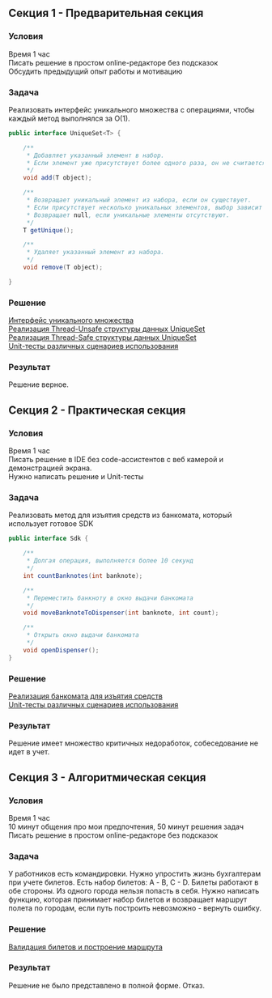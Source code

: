 ## Секция 1 - Предварительная секция

### Условия

Время 1 час</br>
Писать решение в простом online-редакторе без подсказок</br>
Обсудить предыдущий опыт работы и мотивацию

### Задача

Реализовать интерфейс уникального множества с операциями, чтобы каждый метод выполнялся за O(1). 

```java
public interface UniqueSet<T> {

    /**
     * Добавляет указанный элемент в набор.
     * Если элемент уже присутствует более одного раза, он не считается уникальным.
     */
    void add(T object);

    /**
     * Возвращает уникальный элемент из набора, если он существует.
     * Если присутствует несколько уникальных элементов, выбор зависит от реализации.
     * Возвращает null, если уникальные элементы отсутствуют.
     */
    T getUnique();

    /**
     * Удаляет указанный элемент из набора.
     */
    void remove(T object);

}
```

### Решение

<a href="./preliminary/src/main/java/me/func/section/UniqueSet.java">Интерфейс уникального множества</a></br>
<a href="./preliminary/src/main/java/me/func/section/UnsafeUniqueSet.java">Реализация Thread-Unsafe структуры данных UniqueSet</a></br>
<a href="./preliminary/src/main/java/me/func/section/ConcurrentUniqueSet.java">Реализация Thread-Safe структуры данных UniqueSet</a></br>
<a href="./preliminary/src/test/java/me/func/section/UniqueSetTest.java">Unit-тесты различных сценариев использования</a></br>

### Результат

Решение верное.

## Секция 2 - Практическая секция

### Условия

Время 1 час</br>
Писать решение в IDE без code-ассистентов с веб камерой и демонстрацией экрана.</br>
Нужно написать решение и Unit-тесты

### Задача

Реализовать метод для изъятия средств из банкомата, который использует
готовое SDK 

```java
public interface Sdk {

    /**
     * Долгая операция, выполняется более 10 секунд
     */
    int countBanknotes(int banknote);

    /**
     * Переместить банкноту в окно выдачи банкомата
     */
    void moveBanknoteToDispenser(int banknote, int count);

    /**
     * Открыть окно выдачи банкомата
     */
    void openDispenser();
}
```

### Решение

<a href="./practical/src/main/java/me/func/section/ATM.java">Реализация банкомата для изъятия средств</a></br>
<a href="./practical/src/test/java/me/func/section/ATMTest.java">Unit-тесты различных сценариев использования</a></br>

### Результат

Решение имеет множество критичных недоработок,
собеседование не идет в учет. 

## Секция 3 - Алгоритмическая секция

### Условия

Время 1 час</br>
10 минут общения про мои предпочтения, 50 минут решения задач</br>
Писать решение в простом online-редакторе без подсказок</br>

### Задача

У работников есть командировки. Нужно упростить жизнь бухгалтерам при
учете билетов. Есть набор билетов: А - B, C - D. Билеты работают в обе стороны.
Из одного города нельзя попасть в себя. Нужно написать функцию, которая
принимает набор билетов и возвращает маршрут полета по городам, если 
путь построить невозможно - вернуть ошибку.

### Решение

<a href="./algorithm/src/main/java/me/func/section/main.kt">Валидация билетов и построение маршрута</a></br>

### Результат

Решение не было представлено в полной форме. Отказ.
